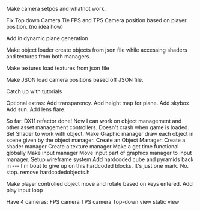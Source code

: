 Make camera setpos and whatnot work.

Fix Top down Camera
Tie FPS and TPS Camera position based on player position. (no idea how)


Add in dynamic plane generation

Make object loader create objects from json file while accessing shaders and textures from both managers.

Make textures load textures from json file



Make JSON load camera positions based off JSON file.

Catch up with tutorials


Optional extras:
Add transparency.
Add height map for plane.
Add skybox
Add sun.
Add lens flare.

So far:
DX11 refactor done! Now I can work on object management and other asset management controllers.
Doesn't crash when game is loaded.
Set Shader to work with object.
Make Graphic manager draw each object in scene given by the object manager.
Create an Object Manager.
Create a shader manager
Create a texture manager
Make a get time functional globally
Make input manager
Move input part of graphics manager to input manager.
Setup wireframe system
Add hardcoded cube and pyramids back in --- I'm bout to give up on this hardcoded blocks. It's just one mark. No. stop.
remove hardcodedobjects.h

Make player controlled object move and rotate based on keys entered.
Add play input loop


Have 4 cameras:
FPS camera
TPS camera
Top-down view
static view
